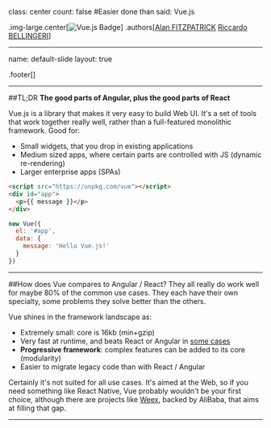 class: center
count: false
#Easier done than said: Vue.js

.img-large.center[![Vue.js Badge](assets/vue-badge.png)]
.authors[[Alan FITZPATRICK](afitzpatrick@gilt.com) [Riccardo BELLINGERI](rbellingeri@gilt.com)]

---
name: default-slide
layout: true

.footer[]

---

##TL;DR
**The good parts of Angular, plus the good parts of React**

Vue.js is a library that makes it very easy to build Web UI. It's a set of tools that work together really well, rather than a full-featured monolithic framework.
Good for:

- Small widgets, that you drop in existing applications
- Medium sized apps, where certain parts are controlled with JS (dynamic re-rendering) 
- Larger enterprise apps (SPAs)

```html
<script src="https://unpkg.com/vue"></script>
<div id="app">
  <p>{{ message }}</p>
</div>
```
```javascript
new Vue({
  el: '#app',
  data: {
    message: 'Hello Vue.js!'
  }
})
```
---

##How does Vue compares to Angular / React?
They all really do work well for maybe 80% of the common use cases. They each have their own specialty, some problems they solve better than the others.

Vue shines in the framework landscape as: 
- Extremely small: core is 16kb (min+gzip) 
- Very fast at runtime, and beats React or Angular in [some cases](https://rawgit.com/krausest/js-framework-benchmark/master/webdriver-ts/table.html)
- **Progressive framework**: complex features can be added to its core (modularity)
- Easier to migrate legacy code than with React / Angular

Certainly it's not suited for all use cases. It's aimed at the Web, so if you need something like React Native, Vue probably wouldn't be your first choice, although there are projects like [Weex](https://weex.apache.org/), backed by AliBaba, that aims at filling that gap.


---

[blogpost]: (http://blog.evanyou.me/2015/10/25/vuejs-re-introduction/)
[jsjabber]: (https://devchat.tv/js-jabber/187-jsj-vue-js-with-evan-you)
